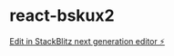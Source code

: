 # react-bskux2

[Edit in StackBlitz next generation editor ⚡️](https://stackblitz.com/~/github.com/snangunurikrishna/react-bskux2)